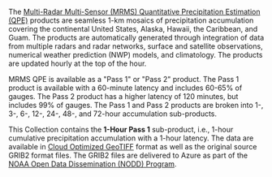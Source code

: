 The [Multi-Radar Multi-Sensor (MRMS) Quantitative Precipitation Estimation (QPE)](https://www.nssl.noaa.gov/projects/mrms/) products are seamless 1-km mosaics of precipitation accumulation covering the continental United States, Alaska, Hawaii, the Caribbean, and Guam. The products are automatically generated through integration of data from multiple radars and radar networks, surface and satellite observations, numerical weather prediction (NWP) models, and climatology. The products are updated hourly at the top of the hour.

MRMS QPE is available as a "Pass 1" or "Pass 2" product. The Pass 1 product is available with a 60-minute latency and includes 60-65% of gauges. The Pass 2 product has a higher latency of 120 minutes, but includes 99% of gauges. The Pass 1 and Pass 2 products are broken into 1-, 3-, 6-, 12-, 24-, 48-, and 72-hour accumulation sub-products.

This Collection contains the **1-Hour Pass 1** sub-product, i.e., 1-hour cumulative precipitation accumulation with a 1-hour latency. The data are available in [Cloud Optimized GeoTIFF](https://www.cogeo.org/) format as well as the original source GRIB2 format files. The GRIB2 files are delivered to Azure as part of the [NOAA Open Data Dissemination (NODD) Program](https://www.noaa.gov/information-technology/open-data-dissemination).
